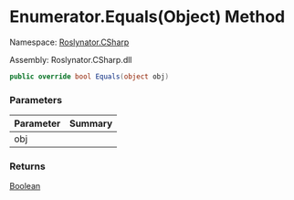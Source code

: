 # Enumerator\.Equals\(Object\) Method

Namespace: [Roslynator.CSharp](../../../../README.md)

Assembly: Roslynator\.CSharp\.dll

```csharp
public override bool Equals(object obj)
```

### Parameters

| Parameter | Summary |
| --------- | ------- |
| obj | |

### Returns

[Boolean](https://docs.microsoft.com/en-us/dotnet/api/system.boolean)


